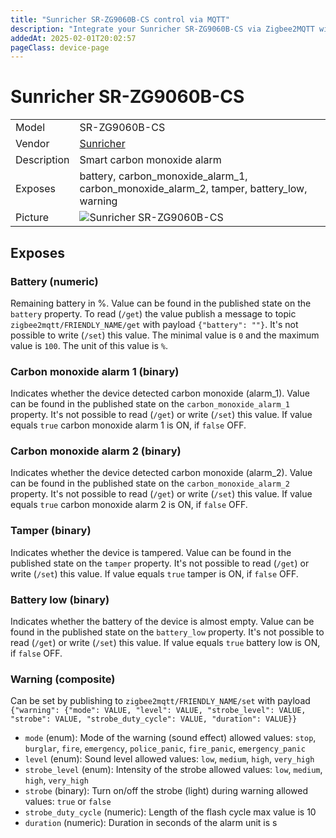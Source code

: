 ```yaml
---
title: "Sunricher SR-ZG9060B-CS control via MQTT"
description: "Integrate your Sunricher SR-ZG9060B-CS via Zigbee2MQTT with whatever smart home infrastructure you are using without the vendor's bridge or gateway."
addedAt: 2025-02-01T20:02:57
pageClass: device-page
---
```


<!-- !!!! -->
<!-- ATTENTION: This file is auto-generated through docgen! -->
<!-- You can only edit the "Notes"-Section between the two comment lines "Notes BEGIN" and "Notes END". -->
<!-- Do not use h1 or h2 heading within "## Notes"-Section. -->
<!-- !!!! -->

# Sunricher SR-ZG9060B-CS

|     |     |
|-----|-----|
| Model | SR-ZG9060B-CS  |
| Vendor  | [Sunricher](/supported-devices/#v=Sunricher)  |
| Description | Smart carbon monoxide alarm |
| Exposes | battery, carbon_monoxide_alarm_1, carbon_monoxide_alarm_2, tamper, battery_low, warning |
| Picture | ![Sunricher SR-ZG9060B-CS](https://www.zigbee2mqtt.io/images/devices/SR-ZG9060B-CS.png) |


<!-- Notes BEGIN: You can edit here. Add "## Notes" headline if not already present. -->


<!-- Notes END: Do not edit below this line -->




## Exposes

### Battery (numeric)
Remaining battery in %.
Value can be found in the published state on the `battery` property.
To read (`/get`) the value publish a message to topic `zigbee2mqtt/FRIENDLY_NAME/get` with payload `{"battery": ""}`.
It's not possible to write (`/set`) this value.
The minimal value is `0` and the maximum value is `100`.
The unit of this value is `%`.

### Carbon monoxide alarm 1 (binary)
Indicates whether the device detected carbon monoxide (alarm_1).
Value can be found in the published state on the `carbon_monoxide_alarm_1` property.
It's not possible to read (`/get`) or write (`/set`) this value.
If value equals `true` carbon monoxide alarm 1 is ON, if `false` OFF.

### Carbon monoxide alarm 2 (binary)
Indicates whether the device detected carbon monoxide (alarm_2).
Value can be found in the published state on the `carbon_monoxide_alarm_2` property.
It's not possible to read (`/get`) or write (`/set`) this value.
If value equals `true` carbon monoxide alarm 2 is ON, if `false` OFF.

### Tamper (binary)
Indicates whether the device is tampered.
Value can be found in the published state on the `tamper` property.
It's not possible to read (`/get`) or write (`/set`) this value.
If value equals `true` tamper is ON, if `false` OFF.

### Battery low (binary)
Indicates whether the battery of the device is almost empty.
Value can be found in the published state on the `battery_low` property.
It's not possible to read (`/get`) or write (`/set`) this value.
If value equals `true` battery low is ON, if `false` OFF.

### Warning (composite)
Can be set by publishing to `zigbee2mqtt/FRIENDLY_NAME/set` with payload `{"warning": {"mode": VALUE, "level": VALUE, "strobe_level": VALUE, "strobe": VALUE, "strobe_duty_cycle": VALUE, "duration": VALUE}}`
- `mode` (enum): Mode of the warning (sound effect) allowed values: `stop`, `burglar`, `fire`, `emergency`, `police_panic`, `fire_panic`, `emergency_panic`
- `level` (enum): Sound level allowed values: `low`, `medium`, `high`, `very_high`
- `strobe_level` (enum): Intensity of the strobe allowed values: `low`, `medium`, `high`, `very_high`
- `strobe` (binary): Turn on/off the strobe (light) during warning allowed values: `true` or `false`
- `strobe_duty_cycle` (numeric): Length of the flash cycle max value is 10
- `duration` (numeric): Duration in seconds of the alarm unit is s

